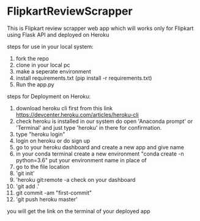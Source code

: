 # FlipkartReviewScrapper
This is Flipkart review scrapper web app which will works only for Flipkart using Flask API and deployed on Heroku

steps for use in your local system:

1. fork the repo
2. clone in your local pc
3. make a seperate environment 
4. install requirements.txt (pip install -r requirements.txt)
5. Run the app.py 

steps for Deployment on Heroku:

1. download heroku cli first from this link https://devcenter.heroku.com/articles/heroku-cli
2. check heroku is installed in our system do open 'Anaconda prompt' or 'Terminal' and just type 'heroku' in there for confirmation.
3. type "heroku login"
4. login on heroku or do sign up
5. go to your heroku dashboard and create a new app and give name
6. in your conda terminal create a new environment "conda create -n <name> python=3.6"  put your environment name in place of <name>
7. go to the file location
8. 'git init'
9. 'heroku git:remote -a <name of your app>  check on your dashboard 
10. 'git add .'
11. git commit -am "first-commit"
12. 'git push heroku master'

you will get the link on the terminal of your deployed app
